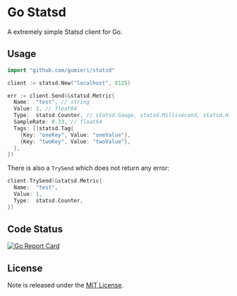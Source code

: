 # Go Statsd

A extremely simple Statsd client for Go.

## Usage

```go
import "github.com/gumieri/statsd"

client := statsd.New("localhost", 8125)

err := client.Send(&statsd.Metric{
  Name:  "test", // string
  Value: 1, // float64
  Type:  statsd.Counter, // statsd.Gauge, statsd.Millisecond, statsd.Histogram or statsd.Set
  SampleRate: 0.33, // float64
  Tags: []statsd.Tag{
    {Key: "oneKey", Value: "oneValue"},
    {Key: "twoKey", Value: "twoValue"},
  },
})
```

There is also a `TrySend` which does not return any error:

```go
client.TrySend(&statsd.Metric{
  Name:  "test",
  Value: 1,
  Type:  statsd.Counter,
})
```

## Code Status

[![Go Report Card](https://goreportcard.com/badge/github.com/gumieri/go-statsd)](https://goreportcard.com/report/github.com/gumieri/go-statsd)

## License

Note is released under the [MIT License](http://www.opensource.org/licenses/MIT).

